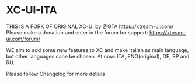 # XC-UI-ITA
THIS IS A FORK OF ORIGINAL XC-UI by @GTA https://xtream-ui.com/
Please make a donation and enter in the forum for support: https://xtream-ui.com/forum/

WE aim to add some new features to XC and make italian as main language, but other languages
cane be chosen. At now: ITA, ENG(original), DE, SP and RU.

Please follow Changelog for more details

